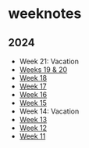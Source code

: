 # weeknotes

## 2024

- Week 21: Vacation
- [Weeks 19 & 20](notes/2024-20.md)
- [Week 18](notes/2024-18.md)
- [Week 17](notes/2024-17.md)
- [Week 16](notes/2024-16.md)
- [Week 15](notes/2024-15.md)
- Week 14: Vacation
- [Week 13](notes/2024-13.md)
- [Week 12](notes/2024-12.md)
- [Week 11](notes/2024-11.md)
